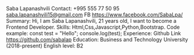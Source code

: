 Saba Lapanashvili
Contact: +995 555 77 50 95   saba.lapanashvili15@gmail.com    FB  https://www.facebook.com/SabaLpa/
Summary: Hi, I am Saba Lapanashvili, 21 years old, I want to become a Frontend Developer.
Skills: Html,Css,Javascript,Python,Bootstrap.
Code example:
const test = "Hello";
console.log(test);
Experience: Github Link https://github.com/sabalap
Education: Business and Technology University (2018-present)
English level: B2